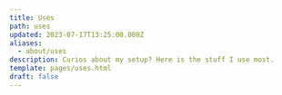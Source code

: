 ```yaml
---
title: Uses
path: uses
updated: 2023-07-17T13:25:00.000Z
aliases:
  - about/uses
description: Curios about my setup? Here is the stuff I use most.
template: pages/uses.html
draft: false
---
```


